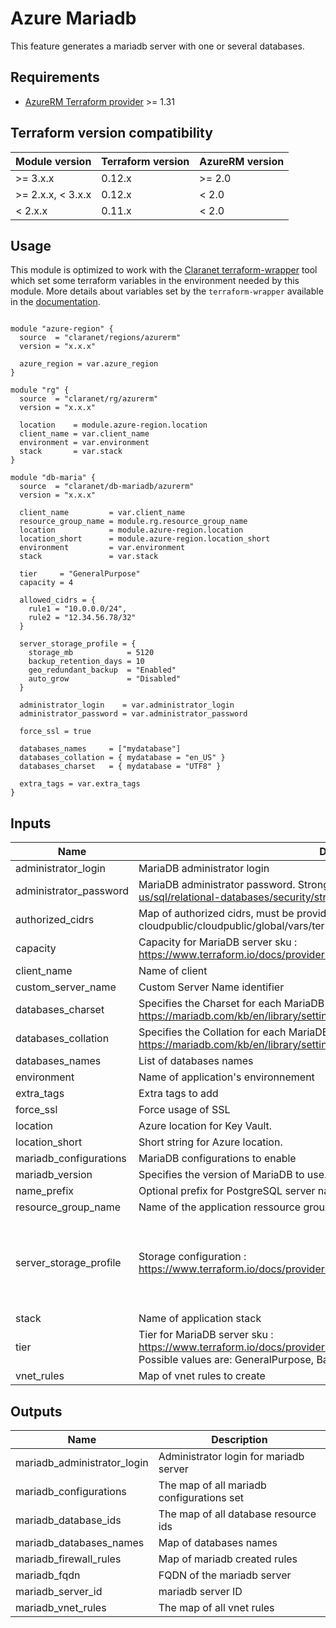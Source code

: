# Azure Mariadb

This feature generates a mariadb server with one or several databases. 

## Requirements

* [AzureRM Terraform provider](https://www.terraform.io/docs/providers/azurerm/) >= 1.31

## Terraform version compatibility
 
| Module version    | Terraform version | AzureRM version |
|-------------------|-------------------|-----------------|
| >= 3.x.x          | 0.12.x            | >= 2.0          |
| >= 2.x.x, < 3.x.x | 0.12.x            | <  2.0          |
| <  2.x.x          | 0.11.x            | <  2.0          |


## Usage

This module is optimized to work with the [Claranet terraform-wrapper](https://github.com/claranet/terraform-wrapper) tool
which set some terraform variables in the environment needed by this module.
More details about variables set by the `terraform-wrapper` available in the [documentation](https://github.com/claranet/terraform-wrapper#environment).

```hcl

module "azure-region" {
  source  = "claranet/regions/azurerm"
  version = "x.x.x"

  azure_region = var.azure_region
}

module "rg" {
  source  = "claranet/rg/azurerm"
  version = "x.x.x"

  location    = module.azure-region.location
  client_name = var.client_name
  environment = var.environment
  stack       = var.stack
}

module "db-maria" {
  source  = "claranet/db-mariadb/azurerm"
  version = "x.x.x"

  client_name         = var.client_name
  resource_group_name = module.rg.resource_group_name
  location            = module.azure-region.location
  location_short      = module.azure-region.location_short
  environment         = var.environment
  stack               = var.stack

  tier     = "GeneralPurpose"
  capacity = 4

  allowed_cidrs = {
    rule1 = "10.0.0.0/24",
    rule2 = "12.34.56.78/32"
  }

  server_storage_profile = {
    storage_mb            = 5120
    backup_retention_days = 10
    geo_redundant_backup  = "Enabled"
    auto_grow             = "Disabled"
  }

  administrator_login    = var.administrator_login
  administrator_password = var.administrator_password

  force_ssl = true

  databases_names     = ["mydatabase"]
  databases_collation = { mydatabase = "en_US" }
  databases_charset   = { mydatabase = "UTF8" }

  extra_tags = var.extra_tags 
}

```

## Inputs

| Name | Description | Type | Default | Required |
|------|-------------|------|---------|:-----:|
| administrator\_login | MariaDB administrator login | `string` | n/a | yes |
| administrator\_password | MariaDB administrator password. Strong Password : https://docs.microsoft.com/en-us/sql/relational-databases/security/strong-passwords?view=sql-server-2017 | `string` | n/a | yes |
| authorized\_cidrs | Map of authorized cidrs, must be provided using remote states cloudpublic/cloudpublic/global/vars/terraform.state | `map(string)` | n/a | yes |
| capacity | Capacity for MariaDB server sku : https://www.terraform.io/docs/providers/azurerm/r/mariadb_server.html#sku_name | `number` | `4` | no |
| client\_name | Name of client | `string` | n/a | yes |
| custom\_server\_name | Custom Server Name identifier | `string` | `""` | no |
| databases\_charset | Specifies the Charset for each MariaDB Database : https://mariadb.com/kb/en/library/setting-character-sets-and-collations/ | `map(string)` | n/a | yes |
| databases\_collation | Specifies the Collation for each MariaDB Database : https://mariadb.com/kb/en/library/setting-character-sets-and-collations/ | `map(string)` | n/a | yes |
| databases\_names | List of databases names | `list(string)` | n/a | yes |
| environment | Name of application's environnement | `string` | n/a | yes |
| extra\_tags | Extra tags to add | `map(string)` | `{}` | no |
| force\_ssl | Force usage of SSL | `bool` | `true` | no |
| location | Azure location for Key Vault. | `string` | n/a | yes |
| location\_short | Short string for Azure location. | `string` | n/a | yes |
| mariadb\_configurations | MariaDB configurations to enable | `map(string)` | `{}` | no |
| mariadb\_version | Specifies the version of MariaDB to use. Possible values are 10.2 and 10.3 | `string` | `"10.2"` | no |
| name\_prefix | Optional prefix for PostgreSQL server name | `string` | `""` | no |
| resource\_group\_name | Name of the application ressource group, herited from infra module | `string` | n/a | yes |
| server\_storage\_profile | Storage configuration : https://www.terraform.io/docs/providers/azurerm/r/mariadb_server.html#storage_profile | `map(string)` | <pre>{<br>  "auto_grow": "Disabled",<br>  "backup_retention_days": 10,<br>  "geo_redundant_backup": "Disabled",<br>  "storage_mb": 5120<br>}</pre> | no |
| stack | Name of application stack | `string` | n/a | yes |
| tier | Tier for MariaDB server sku : https://www.terraform.io/docs/providers/azurerm/r/mariadb_server.html#sku_name Possible values are: GeneralPurpose, Basic, MemoryOptimized | `string` | `"GeneralPurpose"` | no |
| vnet\_rules | Map of vnet rules to create | `map(string)` | `{}` | no |

## Outputs

| Name | Description |
|------|-------------|
| mariadb\_administrator\_login | Administrator login for mariadb server |
| mariadb\_configurations | The map of all mariadb configurations set |
| mariadb\_database\_ids | The map of all database resource ids |
| mariadb\_databases\_names | Map of databases names |
| mariadb\_firewall\_rules | Map of mariadb created rules |
| mariadb\_fqdn | FQDN of the mariadb server |
| mariadb\_server\_id | mariadb server ID |
| mariadb\_vnet\_rules | The map of all vnet rules |
